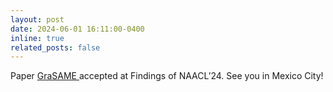 ```yaml
---
layout: post
date: 2024-06-01 16:11:00-0400
inline: true
related_posts: false
---
```


Paper <a href='https://aclanthology.org/2024.findings-naacl.58/'> GraSAME </a> accepted at Findings of NAACL’24. See you in Mexico City!
